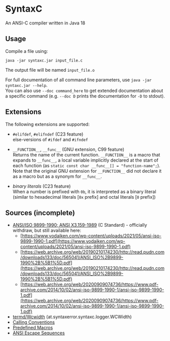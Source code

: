 # SyntaxC

An ANSI-C compiler written in Java 18

## Usage

Compile a file using:

`java -jar syntaxc.jar input_file.c`

The output file will be named `input_file.o`

For full documentation of all command line parameters,
use `java -jar syntaxc.jar --help`.  
You can also use `--doc command_here` to get extended documentation about a specific command (e.g. `--doc D` prints the documentation for `-D` to stdout).

## Extensions

The following extensions are supported:

- `#elifdef`, `#elifndef` (C23 feature)  
  else-versions of `#ifdef` and `#ifndef`

- `__FUNCTION__`, `__func__` (GNU extension, C99 feature)  
  Returns the name of the current function.
  `__FUNCTION__` is a macro that expands to `__func__`,
  a local variable implicitly declared at the start of
  each function (as `static const char __func__[] = "function-name";`).  
  Note that the original GNU extension for `__FUNCTION__` did not declare
  it as a macro but as a synonym for `__func__`.

- *binary literals* (C23 feature)  
  When a number is prefixed with `0b`, it is interpreted as a binary literal (similar to hexadecimal literals [`0x` prefix] and octal literals [`0` prefix])

## Sources (incomplete)

- [ANSI/ISO 9899-1990; ANSI X3.159-1989](https://www.iso.org/standard/17782.html) (C Standard) - officially withdraw, but still available here:
  - [https://www.yodaiken.com/wp-content/uploads/2021/05/ansi-iso-9899-1990-1.pdf](https://www.yodaiken.com/wp-content/uploads/2021/05/ansi-iso-9899-1990-1.pdf)
  - [https://web.archive.org/web/20190210174230/http://read.pudn.com/downloads133/doc/565041/ANSI_ISO%2B9899-1990%2B%5B1%5D.pdf](https://web.archive.org/web/20190210174230/http://read.pudn.com/downloads133/doc/565041/ANSI_ISO%2B9899-1990%2B%5B1%5D.pdf)
  - [https://web.archive.org/web/20200909074736/https://www.pdf-archive.com/2014/10/02/ansi-iso-9899-1990-1/ansi-iso-9899-1990-1.pdf](https://web.archive.org/web/20200909074736/https://www.pdf-archive.com/2014/10/02/ansi-iso-9899-1990-1/ansi-iso-9899-1990-1.pdf)
- [termd/Wcwidth](https://github.com/termd/termd/blob/master/src/main/java/io/termd/core/util/Wcwidth.java) (at.syntaxerror.syntaxc.logger.WCWidth)
- [Calling Conventions](https://agner.org/optimize/calling_conventions.pdf)
- [Predefined Macros](https://sourceforge.net/p/predef/wiki/)
- [ANSI Escape Sequences](https://en.wikipedia.org/wiki/ANSI_escape_code#3-bit_and_4-bit)
